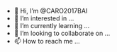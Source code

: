 - 👋 Hi, I’m @CARO2017BAI
- 👀 I’m interested in ...
- 🌱 I’m currently learning ...
- 💞️ I’m looking to collaborate on ...
- 📫 How to reach me ...

<!---
CARO2017BAI/CARO2017BAI is a ✨ special ✨ repository because its `README.md` (this file) appears on your GitHub profile.
You can click the Preview link to take a look at your changes.
--->
